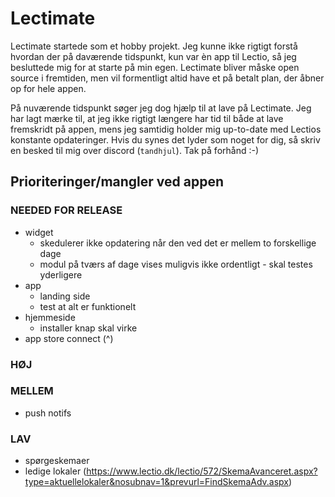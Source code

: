 # Lectimate
Lectimate startede som et hobby projekt. Jeg kunne ikke rigtigt forstå hvordan der på daværende tidspunkt, kun var èn app til Lectio, så jeg besluttede mig for at starte på min egen. Lectimate bliver måske open source i fremtiden, men vil formentligt altid have et på betalt plan, der åbner op for hele appen. 

På nuværende tidspunkt søger jeg dog hjælp til at lave på Lectimate. Jeg har lagt mærke til, at jeg ikke rigtigt længere har tid til både at lave fremskridt på appen, mens jeg samtidig holder mig up-to-date med Lectios konstante opdateringer. Hvis du synes det lyder som noget for dig, så skriv en besked til mig over discord (`tandhjul`). Tak på forhånd :-)

## Prioriteringer/mangler ved appen

### NEEDED FOR RELEASE
- widget
    - skedulerer ikke opdatering når den ved det er mellem to forskellige dage
    - modul på tværs af dage vises muligvis ikke ordentligt - skal testes yderligere
- app
    - landing side
    - test at alt er funktionelt
- hjemmeside 
    - installer knap skal virke
- app store connect (^)

### __HØJ__

### __MELLEM__
- push notifs

### __LAV__
- spørgeskemaer
- ledige lokaler (https://www.lectio.dk/lectio/572/SkemaAvanceret.aspx?type=aktuellelokaler&nosubnav=1&prevurl=FindSkemaAdv.aspx)